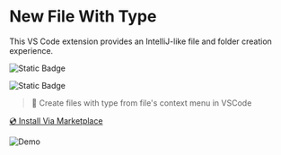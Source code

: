 # New File With Type 

This VS Code extension provides an IntelliJ-like file and folder creation experience.

![Static Badge](https://img.shields.io/badge/Version-0.1.1-blue)

![Static Badge](https://img.shields.io/badge/License-MIT-blue)


> 💼 Create files with type from file's context menu in VSCode

[💿 Install Via Marketplace](https://marketplace.visualstudio.com/items?itemName=Peppa.new-file-with-type&ssr=false#overview)

![Demo](https://raw.githubusercontent.com/Q-Peppa/new-file-with-type/refs/heads/main/images/demo.gif)